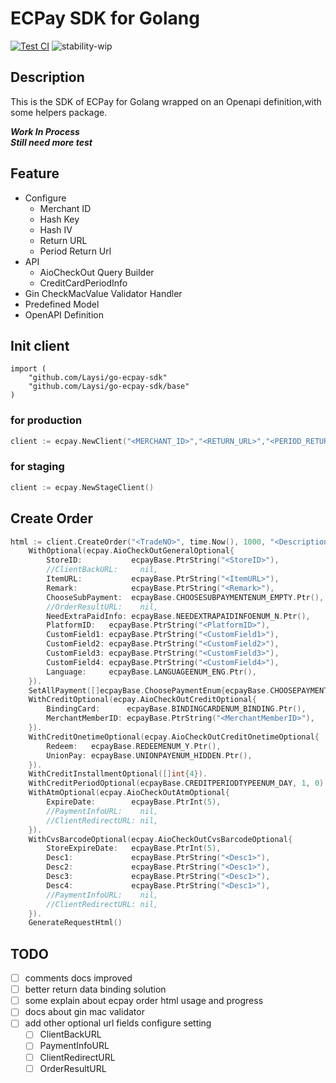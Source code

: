 # ECPay SDK for Golang
[![Test CI](https://github.com/Laysi/go-ecpay-sdk/workflows/Test%20CI/badge.svg?branch=master)](https://github.com/Laysi/go-ecpay-sdk/actions?query=workflow%3A%22Test+CI%22)
![stability-wip](https://img.shields.io/badge/Stability-work_in_progress-lightgrey.svg)

## Description
This is the SDK of ECPay for Golang wrapped on an Openapi definition,with some helpers package.


***Work In Process***  
***Still need more test***
 
## Feature
- Configure
  - Merchant ID
  - Hash Key
  - Hash IV
  - Return URL
  - Period Return Url
- API
  - AioCheckOut Query Builder
  - CreditCardPeriodInfo
- Gin CheckMacValue Validator Handler
- Predefined Model
- OpenAPI Definition

## Init client
```
import (
	"github.com/Laysi/go-ecpay-sdk"
	"github.com/Laysi/go-ecpay-sdk/base"
)
```
### for production
```go
client := ecpay.NewClient("<MERCHANT_ID>","<RETURN_URL>","<PERIOD_RETURN_URL>","<HASH_KEY>","<HASH_IV>")
```
### for staging
```go
client := ecpay.NewStageClient()
```
## Create Order

```go
html := client.CreateOrder("<TradeNO>", time.Now(), 1000, "<Description>", []string{"<ItemName1>","<ItemName2>"}).
    WithOptional(ecpay.AioCheckOutGeneralOptional{
        StoreID:           ecpayBase.PtrString("<StoreID>"),
        //ClientBackURL:     nil,
        ItemURL:           ecpayBase.PtrString("<ItemURL>"),
        Remark:            ecpayBase.PtrString("<Remark>"),
        ChooseSubPayment:  ecpayBase.CHOOSESUBPAYMENTENUM_EMPTY.Ptr(),
        //OrderResultURL:    nil,
        NeedExtraPaidInfo: ecpayBase.NEEDEXTRAPAIDINFOENUM_N.Ptr(),
        PlatformID:   ecpayBase.PtrString("<PlatformID>"),
        CustomField1: ecpayBase.PtrString("<CustomField1>"),
        CustomField2: ecpayBase.PtrString("<CustomField2>"),
        CustomField3: ecpayBase.PtrString("<CustomField3>"),
        CustomField4: ecpayBase.PtrString("<CustomField4>"),
        Language:     ecpayBase.LANGUAGEENUM_ENG.Ptr(),
    }).
    SetAllPayment([]ecpayBase.ChoosePaymentEnum{ecpayBase.CHOOSEPAYMENTENUM_ATM, ecpayBase.CHOOSEPAYMENTENUM_CREDIT}).
    WithCreditOptional(ecpay.AioCheckOutCreditOptional{
        BindingCard:      ecpayBase.BINDINGCARDENUM_BINDING.Ptr(),
        MerchantMemberID: ecpayBase.PtrString("<MerchantMemberID>"),
    }).
    WithCreditOnetimeOptional(ecpay.AioCheckOutCreditOnetimeOptional{
        Redeem:   ecpayBase.REDEEMENUM_Y.Ptr(),
        UnionPay: ecpayBase.UNIONPAYENUM_HIDDEN.Ptr(),
    }).
    WithCreditInstallmentOptional([]int{4}).
    WithCreditPeriodOptional(ecpayBase.CREDITPERIODTYPEENUM_DAY, 1, 0).
    WithAtmOptional(ecpay.AioCheckOutAtmOptional{
        ExpireDate:        ecpayBase.PtrInt(5),
        //PaymentInfoURL:    nil,
        //ClientRedirectURL: nil,
    }).
    WithCvsBarcodeOptional(ecpay.AioCheckOutCvsBarcodeOptional{
        StoreExpireDate:   ecpayBase.PtrInt(5),
        Desc1:             ecpayBase.PtrString("<Desc1>"),
        Desc2:             ecpayBase.PtrString("<Desc1>"),
        Desc3:             ecpayBase.PtrString("<Desc1>"),
        Desc4:             ecpayBase.PtrString("<Desc1>"),
        //PaymentInfoURL:    nil,
        //ClientRedirectURL: nil,
    }).
    GenerateRequestHtml()
```

## TODO
- [ ] comments docs improved
- [ ] better return data binding solution
- [ ] some explain about ecpay order html usage and progress
- [ ] docs about gin mac validator 
- [ ] add other optional url fields configure setting
  - [ ] ClientBackURL
  - [ ] PaymentInfoURL
  - [ ] ClientRedirectURL
  - [ ] OrderResultURL